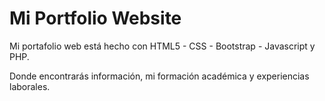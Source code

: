 # Mi Portfolio Website

Mi portafolio web está hecho con HTML5 - CSS - Bootstrap - Javascript y PHP.


Donde encontrarás información, mi formación académica y experiencias laborales.
